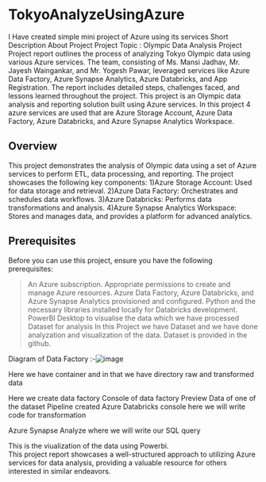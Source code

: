 # TokyoAnalyzeUsingAzure
I Have created simple mini project of Azure using its services
Short Description About Project
Project Topic :  Olympic Data Analysis Project
Project report outlines the process of analyzing Tokyo Olympic data using various Azure services. The team, consisting of Ms. Mansi Jadhav, Mr. Jayesh Waingankar, and Mr. Yogesh Pawar, leveraged services like Azure Data Factory, Azure Synapse Analytics, Azure Databricks, and App Registration. The report includes detailed steps, challenges faced, and lessons learned throughout the project. This project is an Olympic data analysis and reporting solution built using Azure services. In this project 4 azure services are used that are Azure Storage Account, Azure Data Factory, Azure Databricks, and Azure Synapse Analytics Workspace.

## Overview
This project demonstrates the analysis of Olympic data using a set of Azure services to perform ETL, data processing, and reporting. The project showcases the following key components:
1)Azure Storage Account: Used for data storage and retrieval.
2)Azure Data Factory: Orchestrates and schedules data workflows.
3)Azure Databricks: Performs data transformations and analysis.
4)Azure Synapse Analytics Workspace: Stores and manages data, and provides a platform for advanced analytics.

## Prerequisites
Before you can use this project, ensure you have the following prerequisites:
> An Azure subscription.
> Appropriate permissions to create and manage Azure resources.
> Azure Data Factory, Azure Databricks, and Azure Synapse Analytics provisioned and configured.
> Python and the necessary libraries installed locally for Databricks development.
>PowerBI Desktop to visualise the data which we have processed
>Dataset for analysis
In this Project we have Dataset and we have done analyzation and visualization of the data. Dataset is provided in the github.

Diagram of  Data Factory :-![image](https://github.com/mansi-sj/TokyoAnalyzeUsingAzure/assets/109779645/7e8b3abb-b736-49a0-a66f-259703ecacf8)


 

Here we have container and in that we have directory raw and transformed data
 
Here we create data factory 
Console of data factory 
Preview Data of one of the dataset 
Pipeline created 
Azure Databricks console here we will write code for transformation 

Azure Synapse Analyze where we will write our SQL query
 

This is the viualization of the data using Powerbi.  
This project report showcases a well-structured approach to utilizing Azure services for data analysis, providing a valuable resource for others interested in similar endeavors.






